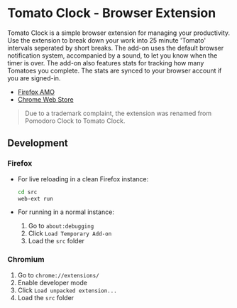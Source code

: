 # Tomato Clock - Browser Extension

Tomato Clock is a simple browser extension for managing your productivity. Use the extension to break down your work into 25 minute 'Tomato' intervals seperated by short breaks. The add-on uses the default browser notification system, accompanied by a sound, to let you know when the timer is over. The add-on also features stats for tracking how many Tomatoes you complete. The stats are synced to your browser account if you are signed-in.

- [Firefox AMO](https://addons.mozilla.org/en-US/firefox/addon/tomato-clock/)
- [Chrome Web Store](https://chrome.google.com/webstore/detail/tomato-clock/enemipdanmallpjakiehedcgjmibjihj)

> Due to a trademark complaint, the extension was renamed from Pomodoro Clock to Tomato Clock.

## Development

### Firefox

- For live reloading in a clean Firefox instance:

  ```sh
  cd src
  web-ext run
  ```

- For running in a normal instance:

  1. Go to `about:debugging`
  2. Click `Load Temporary Add-on`
  3. Load the `src` folder

### Chromium

1. Go to `chrome://extensions/`
2. Enable developer mode
3. Click `Load unpacked extension...`
4. Load the `src` folder
